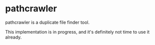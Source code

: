 # pathcrawler

pathcrawler is a duplicate file finder tool.

This implementation is in progress, and it's definitely not time to use it already.
